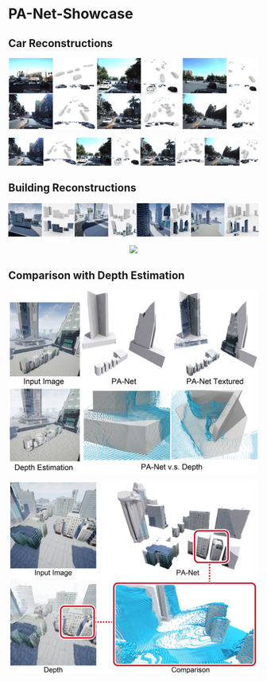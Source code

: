 # PA-Net-Showcase

## Car Reconstructions
<p align="center">
  <img src="https://github.com/cuirq3/PA-Net-Showcase/blob/main/images/Apollo_car_3D_showcase1.jpg">
</p>
<p align="center">
  <img src="https://github.com/cuirq3/PA-Net-Showcase/blob/main/images/Apollo_car_3D_showcase2.jpg">
</p>

## Building Reconstructions
<p align="center">
  <img src="https://github.com/cuirq3/PA-Net-Showcase/blob/main/images/Scene_showcase.jpg">
</p>
<p align="center">
  <img src="https://github.com/cuirq3/PA-Net-Showcase/blob/main/images/Scene_showcase.png">
</p>

## Comparison with Depth Estimation
<p align="center">
  <img src="https://github.com/cuirq3/PA-Net-Showcase/blob/main/images/Comparison_w_depth.jpg">
</p>
<p align="center">
  <img src="https://github.com/cuirq3/PA-Net-Showcase/blob/main/images/Comparison_w_depth2.jpg">
</p>
